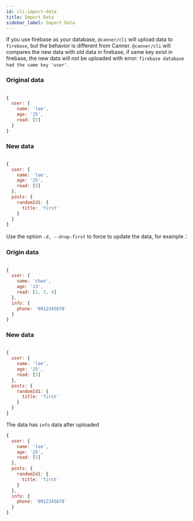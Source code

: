 ```yaml
---
id: cli-import-data
title: Import Data
sidebar_label: Import Data
---
```


If you use firebase as your database, `@canner/cli` will upload data to `firebase`, but the behavior is different from Canner. `@canner/cli` will compares the new data with old data in firebase, if same key exist in firebase, the new data will not be uploaded with error:  `firebase database had the same key 'user'`.

### Original data
```js
  
{
  user: {
    name: 'lee',
    age: '25',
    read: [5]
  }
}
```

### New data
```js
  
{
  user: {
    name: 'lee',
    age: '25',
    read: [5]
  },
  posts: {
    randomId1: {
      title: 'first'
    }
  }
}
```

Use the option `-d, --drop-first` to force to update the data, for example：

### Origin data
```js
  
{
  user: {
    name: 'chen',
    age: '13',
    read: [1, 3, 4]
  },
  info: {
    phone: '0912345678'
  }
}
```

### New data
```js
  
{
  user: {
    name: 'lee',
    age: '25',
    read: [5]
  },
  posts: {
    randomId1: {
      title: 'first'
    }
  }
}
```

The data has `info` data after uploaded

```js
{
  user: {
    name: 'lee',
    age: '25',
    read: [5]
  },
  posts: {
    randomId1: {
      title: 'first'
    }
  },
  info: {
    phone: '0912345678'
  }
}
```